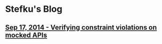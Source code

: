 # Stefku's Blog
## [Sep 17, 2014 - Verifying constraint violations on mocked APIs](./20151011/README.md)